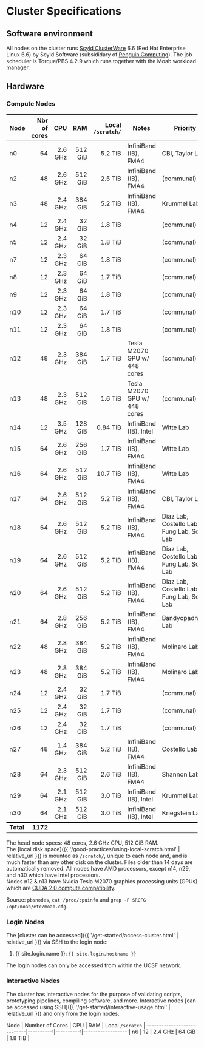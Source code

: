 # Cluster Specifications

## Software environment

All nodes on the cluster runs [Scyld ClusterWare] 6.6 (Red Hat Enterprise Linux 6.6) by Scyld Software (subsididary of [Penguin Computing]).
The job scheduler is Torque/PBS 4.2.9 which runs together with the Moab workload manager.


## Hardware

### Compute Nodes

Node      | Nbr of cores |      CPU  |       RAM | Local `/scratch/` | Notes                        | Priority
----------|-------------:|----------:|----------:|-----------------:|------------------------------|-----------
n0        |           64 |   2.6 GHz |   512 GiB |           5.2 TiB | InfiniBand (IB), FMA4        | CBI, Taylor Lab
n2        |           48 |   2.6 GHz |   512 GiB |           2.5 TiB | InfiniBand (IB), FMA4        | (communal)
n3        |           48 |   2.4 GHz |   384 GiB |           5.2 TiB | InfiniBand (IB), FMA4        | Krummel Lab
n4        |           12 |   2.4 GHz |    32 GiB |           1.8 TiB |                              | (communal)
n5        |           12 |   2.4 GHz |    32 GiB |           1.8 TiB |                              | (communal)
n7        |           12 |   2.3 GHz |    64 GiB |           1.8 TiB |                              | (communal)
n8        |           12 |   2.3 GHz |    64 GiB |           1.7 TiB |                              | (communal)
n9        |           12 |   2.3 GHz |    64 GiB |           1.8 TiB |                              | (communal)
n10       |           12 |   2.3 GHz |    64 GiB |           1.7 TiB |                              | (communal)
n11       |           12 |   2.3 GHz |    64 GiB |           1.8 TiB |                              | (communal)
n12       |           48 |   2.3 GHz |   384 GiB |           1.7 TiB | Tesla M2070 GPU w/ 448 cores | (communal)
n13       |           48 |   2.3 GHz |   512 GiB |           1.6 TiB | Tesla M2070 GPU w/ 448 cores | (communal)
n14       |           12 |   3.5 GHz |   128 GiB |          0.84 TiB | InfiniBand (IB), Intel       | Witte Lab
n15       |           64 |   2.6 GHz |   256 GiB |           1.7 TiB | InfiniBand (IB), FMA4        | Witte Lab
n16       |           64 |   2.6 GHz |   512 GiB |          10.7 TiB | InfiniBand (IB), FMA4        | Witte Lab
n17       |           64 |   2.6 GHz |   512 GiB |           5.2 TiB | InfiniBand (IB), FMA4        | CBI, Taylor Lab
n18       |           64 |   2.6 GHz |   512 GiB |           5.2 TiB | InfiniBand (IB), FMA4        | Diaz Lab, Costello Lab, Fung Lab, Song Lab
n19       |           64 |   2.6 GHz |   512 GiB |           5.2 TiB | InfiniBand (IB), FMA4        | Diaz Lab, Costello Lab, Fung Lab, Song Lab
n20       |           64 |   2.6 GHz |   512 GiB |           5.2 TiB | InfiniBand (IB), FMA4        | Diaz Lab, Costello Lab, Fung Lab, Song Lab
n21       |           64 |   2.8 GHz |   256 GiB |           5.2 TiB | InfiniBand (IB), FMA4        | Bandyopadhyay Lab
n22       |           48 |   2.8 GHz |   384 GiB |           5.2 TiB | InfiniBand (IB), FMA4        | Molinaro Lab
n23       |           48 |   2.8 GHz |   384 GiB |           5.2 TiB | InfiniBand (IB), FMA4        | Molinaro Lab
n24       |           12 |   2.4 GHz |    32 GiB |           1.7 TiB |                              | (communal)
n25       |           12 |   2.4 GHz |    32 GiB |           1.7 TiB |                              | (communal)
n26       |           12 |   2.4 GHz |    32 GiB |           1.7 TiB |                              | (communal)
n27       |           48 |   1.4 GHz |   384 GiB |           5.2 TiB | InfiniBand (IB), FMA4        | Costello Lab
n28       |           64 |   2.3 GHz |   512 GiB |           2.6 TiB | InfiniBand (IB), FMA4        | Shannon Lab
n29       |           64 |   2.1 GHz |   512 GiB |           3.0 TiB | InfiniBand (IB), Intel       | Krummel Lab
n30       |           64 |   2.1 GHz |   512 GiB |           3.0 TiB | InfiniBand (IB), Intel       | Kriegstein Lab
**Total** |     **1172** |           |           |                   |                              |

The head node specs: 48 cores, 2.6 GHz CPU, 512 GiB RAM.  
The [local disk space]({{ '/good-practices/using-local-scratch.html' | relative_url }}) is mounted as `/scratch/`, unique to each node and, and is much faster than any other disk on the cluster.  Files older than 14 days are automatically removed.
All nodes have AMD processors, except n14, n29, and n30 which have Intel processors.  
Nodes n12 & n13 have Nvidia Tesla M2070 graphics processing units (GPUs) which are [CUDA 2.0 compute compatibility](https://en.wikipedia.org/wiki/CUDA#GPUs_supported).

Source: `pbsnodes`, `cat /proc/cpuinfo` and `grep -F SRCFG /opt/moab/etc/moab.cfg`.


### Login Nodes

The [cluster can be accessed]({{ '/get-started/access-cluster.html' | relative_url }}) via SSH to the login node:

1. {{ site.login.name  }}: `{{ site.login.hostname }}`

The login nodes can only be accessed from within the UCSF network.

### Interactive Nodes

The cluster has interactive nodes for the purpose of validating scripts, prototyping pipelines, compiling software, and more.  Interactive nodes [can be accessed using SSH]({{ '/get-started/interactive-usage.html' | relative_url }}) and only from the login nodes.

Node      | Number of Cores |       CPU |       RAM |  Local `/scratch` |
----------------------------|----------:|----------:|------------------:|
n6        |              12 |   2.4 GHz |    64 GiB |           1.8 TiB |


<style>
table {
  margin-top: 2ex;
  margin-bottom: 2ex;
}
tr:last-child { border-top: 2px solid #000; }
</style>

[Scyld ClusterWare]: http://www.penguincomputing.com/solutions/scyld-clusterware/
[Penguin Computing]: https://en.wikipedia.org/wiki/Penguin_Computing


